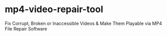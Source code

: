 # mp4-video-repair-tool
Fix Corrupt, Broken or Inaccessible Videos &amp; Make Them Playable via MP4 File Repair Software
